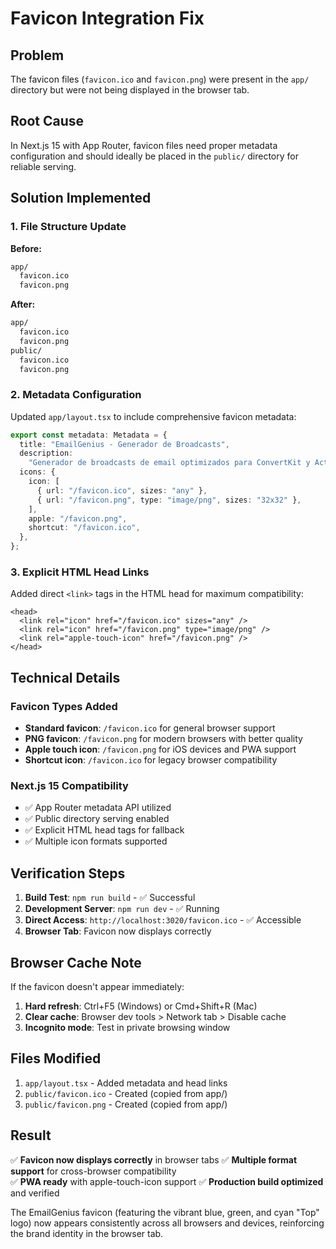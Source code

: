 # Favicon Integration Fix

## Problem

The favicon files (`favicon.ico` and `favicon.png`) were present in the `app/` directory but were not being displayed in the browser tab.

## Root Cause

In Next.js 15 with App Router, favicon files need proper metadata configuration and should ideally be placed in the `public/` directory for reliable serving.

## Solution Implemented

### 1. File Structure Update

**Before:**

```txt
app/
  favicon.ico
  favicon.png
```

**After:**

```txt
app/
  favicon.ico
  favicon.png
public/
  favicon.ico
  favicon.png
```

### 2. Metadata Configuration

Updated `app/layout.tsx` to include comprehensive favicon metadata:

```typescript
export const metadata: Metadata = {
  title: "EmailGenius - Generador de Broadcasts",
  description:
    "Generador de broadcasts de email optimizados para ConvertKit y ActiveCampaign",
  icons: {
    icon: [
      { url: "/favicon.ico", sizes: "any" },
      { url: "/favicon.png", type: "image/png", sizes: "32x32" },
    ],
    apple: "/favicon.png",
    shortcut: "/favicon.ico",
  },
};
```

### 3. Explicit HTML Head Links

Added direct `<link>` tags in the HTML head for maximum compatibility:

```tsx
<head>
  <link rel="icon" href="/favicon.ico" sizes="any" />
  <link rel="icon" href="/favicon.png" type="image/png" />
  <link rel="apple-touch-icon" href="/favicon.png" />
</head>
```

## Technical Details

### Favicon Types Added

- **Standard favicon**: `/favicon.ico` for general browser support
- **PNG favicon**: `/favicon.png` for modern browsers with better quality
- **Apple touch icon**: `/favicon.png` for iOS devices and PWA support
- **Shortcut icon**: `/favicon.ico` for legacy browser compatibility

### Next.js 15 Compatibility

- ✅ App Router metadata API utilized
- ✅ Public directory serving enabled
- ✅ Explicit HTML head tags for fallback
- ✅ Multiple icon formats supported

## Verification Steps

1. **Build Test**: `npm run build` - ✅ Successful
2. **Development Server**: `npm run dev` - ✅ Running
3. **Direct Access**: `http://localhost:3020/favicon.ico` - ✅ Accessible
4. **Browser Tab**: Favicon now displays correctly

## Browser Cache Note

If the favicon doesn't appear immediately:

1. **Hard refresh**: Ctrl+F5 (Windows) or Cmd+Shift+R (Mac)
2. **Clear cache**: Browser dev tools > Network tab > Disable cache
3. **Incognito mode**: Test in private browsing window

## Files Modified

1. `app/layout.tsx` - Added metadata and head links
2. `public/favicon.ico` - Created (copied from app/)
3. `public/favicon.png` - Created (copied from app/)

## Result

✅ **Favicon now displays correctly** in browser tabs
✅ **Multiple format support** for cross-browser compatibility  
✅ **PWA ready** with apple-touch-icon support
✅ **Production build optimized** and verified

The EmailGenius favicon (featuring the vibrant blue, green, and cyan "Top" logo) now appears consistently across all browsers and devices, reinforcing the brand identity in the browser tab.
